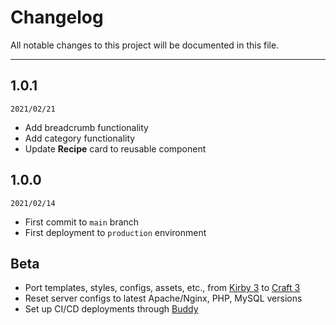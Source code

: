 # Changelog

All notable changes to this project will be documented in this file.

---

## 1.0.1
`2021/02/21`
- Add breadcrumb functionality
- Add category functionality
- Update **Recipe** card to reusable component

## 1.0.0
`2021/02/14`
- First commit to `main` branch
- First deployment to `production` environment

## Beta
- Port templates, styles, configs, assets, etc., from [Kirby 3](https://github.com/OneMohrTime/recipes-kirby) to [Craft 3](./)
- Reset server configs to latest Apache/Nginx, PHP, MySQL versions
- Set up CI/CD deployments through [Buddy](https://buddy.works/)
